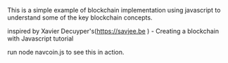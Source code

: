This is a simple example of blockchain implementation using javascript to understand some of the key blockchain concepts.

inspired by Xavier Decuyper's(https://savjee.be ) - Creating a blockchain with Javascript tutorial

run node navcoin.js to see this in action.

